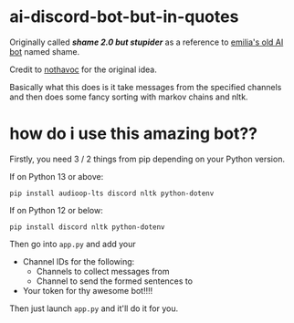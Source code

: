 # ai-discord-bot-but-in-quotes
Originally called ***shame 2.0 but stupider*** as a reference to [emilia's old AI bot](https://github.com/CurrentlyEmilia) named shame.

Credit to [nothavoc](https://github.com/NotHavocc) for the original idea.

Basically what this does is it take messages from the specified channels and then does some fancy sorting with markov chains and nltk.
# how do i use this amazing bot??
Firstly, you need 3 / 2 things from pip depending on your Python version.

If on Python 13 or above:
```
pip install audioop-lts discord nltk python-dotenv
```

If on Python 12 or below:
```
pip install discord nltk python-dotenv
```

Then go into `app.py` and add your

- Channel IDs for the following:
  - Channels to collect messages from
  - Channel to send the formed sentences to
- Your token for thy awesome bot!!!!

Then just launch `app.py` and it'll do it for you.
